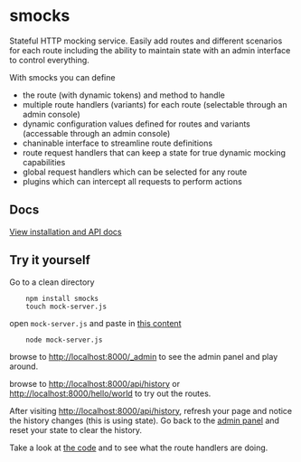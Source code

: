 smocks
=======================

Stateful HTTP mocking service.  Easily add routes and different scenarios for each route including the ability to maintain state with an admin interface to control everything.

With smocks you can define

* the route (with dynamic tokens) and method to handle
* multiple route handlers (variants) for each route (selectable through an admin console)
* dynamic configuration values defined for routes and variants (accessable through an admin console)
* chaninable interface to streamline route definitions
* route request handlers that can keep a state for true dynamic mocking capabilities
* global request handlers which can be selected for any route
* plugins which can intercept all requests to perform actions


Docs
-----------------------
[View installation and API docs](http://jhudson8.github.io/fancydocs/index.html#project/jhudson8/smocks)


Try it yourself
-----------------------
Go to a clean directory
```
    npm install smocks
    touch mock-server.js
```
open ```mock-server.js``` and paste in [this content](https://raw.githubusercontent.com/jhudson8/smocks/master/test/example.js)
```
    node mock-server.js
```
browse to [http://localhost:8000/_admin](http://localhost:8000/_admin) to see the admin panel and play around.

browse to [http://localhost:8000/api/history](http://localhost:8000/api/history) or [http://localhost:8000/hello/world](http://localhost:8000/hello/world) to try out the routes.

After visiting [http://localhost:8000/api/history](http://localhost:8000/api/history), refresh your page and notice the history changes (this is using state).  Go back to the [admin panel](http://localhost:8000/_admin) and reset your state to clear the history.

Take a look at [the code](https://github.com/jhudson8/smocks/tree/master/test/example.js) and to see what the route handlers are doing.

